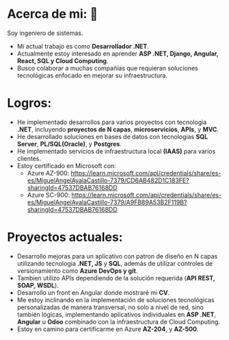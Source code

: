 # Acerca de mi: 👋
Soy ingeniero de sistemas.
- Mi actual trabajo es como **Desarrollador .NET**.
- Actualmente estoy interesado en aprender **ASP .NET, Django, Angular, React, SQL y Cloud Computing**.
- Busco colaborar a muchas compañías que requieran soluciones tecnológicas enfocado en mejorar su infraestructura.  
# Logros:
- He implementado desarrollos para varios proyectos con tecnologia **.NET**, incluyendo **proyectos de N capas**,  **microservicios**,  **APIs**, y **MVC**.
- He desarrollado soluciones en bases de datos con tecnologias **SQL Server**, **PL/SQL(Oracle)**, y **Postgres**.
- He implementado servicios de infraestructura local **(IAAS)** para varios clientes.
- Estoy certificado en Microsoft con:
	- Azure AZ-900: https://learn.microsoft.com/api/credentials/share/es-es/MiguelAngelAyalaCastillo-7379/CD6AB482D1C183FE?sharingId=47537DBAB76168DD
	- Azure SC-900: https://learn.microsoft.com/api/credentials/share/es-es/MiguelAngelAyalaCastillo-7379/A9FB89A53B2F119B?sharingId=47537DBAB76168DD
# Proyectos actuales:
- Desarrollo mejoras para un aplicativo con patron de diseño en N capas utilizando tecnologia **.NET, JS** y **SQL**, además de utilizar controles de versionamiento como **Azure DevOps y git**.
- Tambien utilizo APIs dependiendo de la solución requerida (**API REST, SOAP, WSDL**).
- Desarrollo un front en Angular donde mostraré mi **CV**.
- Me estoy inclinando en la implementación de soluciones tecnológicas personalizadas de manera transversal, no solo a nivel de red, sino también lógicas, implementando aplicativos individuales en **ASP .NET**, **Angular** u **Odoo** combinado con la infraestructura de Cloud Computing.
- Estoy en camino para certificarme en Azure **AZ-204**, y **AZ-500**.
